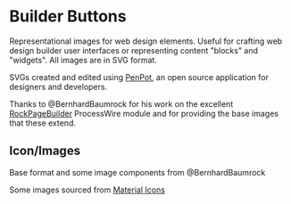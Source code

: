 # Builder Buttons

Representational images for web design elements. Useful for crafting web design builder user interfaces or representing content "blocks" and "widgets". All images are in SVG format.

SVGs created and edited using [PenPot](https://penpot.app/), an open source application for designers and developers.

Thanks to @BernhardBaumrock for his work on the excellent [RockPageBuilder](https://www.baumrock.com/en/processwire/modules/rockpagebuilder/) ProcessWire module and for providing the base images that these extend.

## Icon/Images

Base format and some image components from @BernhardBaumrock

Some images sourced from [Material Icons](https://fonts.google.com/icons)